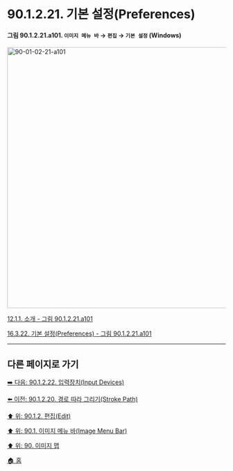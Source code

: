 # 90.1.2.21. 기본 설정(Preferences)

<a id="90-01-02-21-a101"></a>

#### 그림 90.1.2.21.a101. `이미지 메뉴 바` → `편집` → `기본 설정` (Windows)
<img width="980" height="601" alt="90-01-02-21-a101" src="https://github.com/user-attachments/assets/e42b8d03-d37e-433d-be51-aa4f28627805" />

[12.1.1. 소개 - 그림 90.1.2.21.a101](./12-01-01-introduction.md#90-01-02-21-a101)

[16.3.22. 기본 설정(Preferences) - 그림 90.1.2.21.a101](./16-03-22-00-preference.md#90-01-02-21-a101)

***

## 다른 페이지로 가기

[➡️ 다음: 90.1.2.22. 입력장치(Input Devices)](./90-01-02-22-input_devices.md)

[⬅️ 이전: 90.1.2.20. 경로 따라 그리기(Stroke Path)](./90-01-02-20-stroke_path.md)

[⬆️ 위: 90.1.2. 편집(Edit)](./90-01-02-00-edit.md)

[⬆️ 위: 90.1. 이미지 메뉴 바(Image Menu Bar)](./90-01-00-image-menu-bar.md)

[⬆️ 위: 90. 이미지 맵](./90-00-image-map.md)

[🏠 홈](./00-home.md)